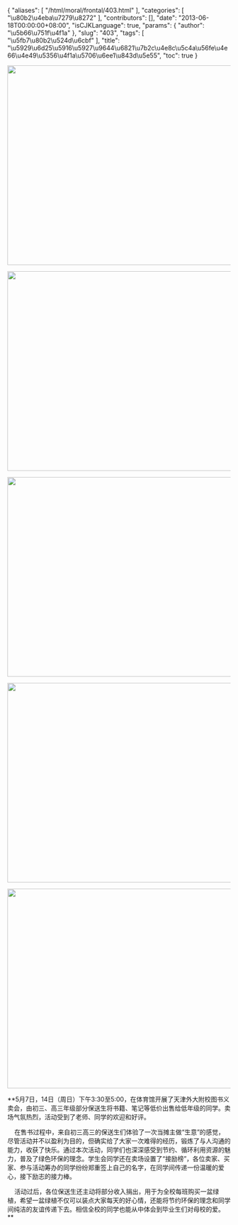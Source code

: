 {
    "aliases": [
        "/html/moral/frontal/403.html"
    ],
    "categories": [
        "\u80b2\u4eba\u7279\u8272"
    ],
    "contributors": [],
    "date": "2013-06-18T00:00:00+08:00",
    "isCJKLanguage": true,
    "params": {
        "author": "\u5b66\u751f\u4f1a"
    },
    "slug": "403",
    "tags": [
        "\u5fb7\u80b2\u524d\u6cbf"
    ],
    "title": "\u5929\u6d25\u5916\u5927\u9644\u6821\u7b2c\u4e8c\u5c4a\u56fe\u4e66\u4e49\u5356\u4f1a\u5706\u6ee1\u843d\u5e55",
    "toc": true
}

**<img
    src="https://cdn.tfls.online/mirror/full/e748a43fbb9ecdae0b643722d1b98b36d0e7f55e.jpg"
    style="display:block;margin-left:auto;margin-right:auto;"
    decoding="async"
    fetchpriority="auto"
    loading="lazy"
    height="450"
    width="600"
/>**









**<img
    src="https://cdn.tfls.online/mirror/full/86333348f89685d7ee4db85d560b58e98210d520.jpg"
    style="display:block;margin-left:auto;margin-right:auto;"
    decoding="async"
    fetchpriority="auto"
    loading="lazy"
    height="450"
    width="600"
/>**









**<img
    src="https://cdn.tfls.online/mirror/full/7aa541ba968ed1e88b81aff6179f83228c9527e4.jpg"
    style="display:block;margin-left:auto;margin-right:auto;"
    decoding="async"
    fetchpriority="auto"
    loading="lazy"
    height="450"
    width="600"
/>**









**<img
    src="https://cdn.tfls.online/mirror/full/c3e6fea2f4918ed361148547a847b4e10c1eb1ac.jpg"
    style="display:block;margin-left:auto;margin-right:auto;"
    decoding="async"
    fetchpriority="auto"
    loading="lazy"
    height="450"
    width="600"
/>**









**<img
    src="https://cdn.tfls.online/mirror/full/84266dd78931e7ef5a9463cad09ea36c04e7ca0e.jpg"
    style="display:block;margin-left:auto;margin-right:auto;"
    decoding="async"
    fetchpriority="auto"
    loading="lazy"
    height="450"
    width="600"
/>**









**5月7日，14日（周日）下午3:30至5:00，在体育馆开展了天津外大附校图书义卖会，由初三、高三年级部分保送生将书籍、笔记等低价出售给低年级的同学。卖场气氛热烈，活动受到了老师、同学的欢迎和好评。  

    在售书过程中，来自初三高三的保送生们体验了一次当摊主做“生意”的感觉，尽管活动并不以盈利为目的，但确实给了大家一次难得的经历，锻炼了与人沟通的能力，收获了快乐。通过本次活动，同学们也深深感受到节约、循环利用资源的魅力，普及了绿色环保的理念。学生会同学还在卖场设置了“接励榜”，各位卖家、买家、参与活动筹办的同学纷纷郑重签上自己的名字，在同学间传递一份温暖的爱心，接下励志的接力棒。  

    活动过后，各位保送生还主动将部分收入捐出，用于为全校每班购买一盆绿植，希望一盆绿植不仅可以装点大家每天的好心情，还能将节约环保的理念和同学间纯洁的友谊传递下去。相信全校的同学也能从中体会到毕业生们对母校的爱。**


